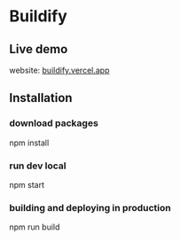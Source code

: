 # Buildify

## Live demo

website: [buildify.vercel.app](https://buildify.vercel.app/)

## Installation

### download packages
npm install

### run dev local
npm start

### building and deploying in production
npm run build
